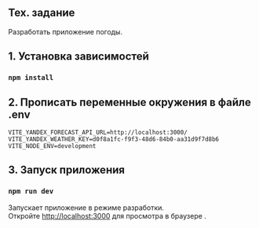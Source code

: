 ## Тех. задание

Разработать приложение погоды.

## 1. Установка зависимостей

### `npm install`

## 2. Прописать переменные окружения в файле .env
```text
VITE_YANDEX_FORECAST_API_URL=http://localhost:3000/
VITE_YANDEX_WEATHER_KEY=d0f8a1fc-f9f3-48d6-84b0-aa31d9f7d8b6
VITE_NODE_ENV=development
```


## 3. Запуск приложения

### `npm run dev `

Запускает приложение в режиме разработки.<br />
Откройте [http://localhost:3000](http://localhost:3000) для просмотра в браузере .

